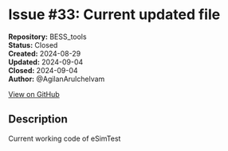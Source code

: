 # Issue #33: Current updated file

**Repository:** BESS_tools  
**Status:** Closed  
**Created:** 2024-08-29  
**Updated:** 2024-09-04  
**Closed:** 2024-09-04  
**Author:** @AgilanArulchelvam  

[View on GitHub](https://github.com/Simtestlab/BESS_tools/issues/33)

## Description

Current working code of eSimTest